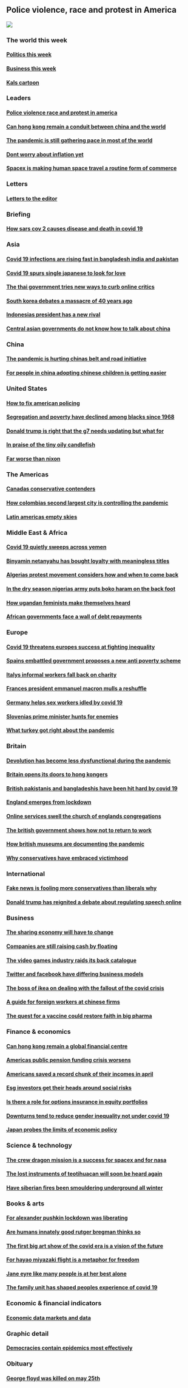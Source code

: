 ## Police violence, race and protest in America
![](./cover.jpg)
### The world this week
#### [Politics this week](./The%20world%20this%20week/politics-this-week.md)
#### [Business this week](./The%20world%20this%20week/business-this-week.md)
#### [Kals cartoon](./The%20world%20this%20week/kals-cartoon.md)
### Leaders
#### [Police violence race and protest in america](./Leaders/police-violence-race-and-protest-in-america.md)
#### [Can hong kong remain a conduit between china and the world](./Leaders/can-hong-kong-remain-a-conduit-between-china-and-the-world.md)
#### [The pandemic is still gathering pace in most of the world](./Leaders/the-pandemic-is-still-gathering-pace-in-most-of-the-world.md)
#### [Dont worry about inflation yet](./Leaders/dont-worry-about-inflation-yet.md)
#### [Spacex is making human space travel a routine form of commerce](./Leaders/spacex-is-making-human-space-travel-a-routine-form-of-commerce.md)
### Letters
#### [Letters to the editor](./Letters/letters-to-the-editor.md)
### Briefing
#### [How sars cov 2 causes disease and death in covid 19](./Briefing/how-sars-cov-2-causes-disease-and-death-in-covid-19.md)
### Asia
#### [Covid 19 infections are rising fast in bangladesh india and pakistan](./Asia/covid-19-infections-are-rising-fast-in-bangladesh-india-and-pakistan.md)
#### [Covid 19 spurs single japanese to look for love](./Asia/covid-19-spurs-single-japanese-to-look-for-love.md)
#### [The thai government tries new ways to curb online critics](./Asia/the-thai-government-tries-new-ways-to-curb-online-critics.md)
#### [South korea debates a massacre of 40 years ago](./Asia/south-korea-debates-a-massacre-of-40-years-ago.md)
#### [Indonesias president has a new rival](./Asia/indonesias-president-has-a-new-rival.md)
#### [Central asian governments do not know how to talk about china](./Asia/central-asian-governments-do-not-know-how-to-talk-about-china.md)
### China
#### [The pandemic is hurting chinas belt and road initiative](./China/the-pandemic-is-hurting-chinas-belt-and-road-initiative.md)
#### [For people in china adopting chinese children is getting easier](./China/for-people-in-china-adopting-chinese-children-is-getting-easier.md)
### United States
#### [How to fix american policing](./United%20States/how-to-fix-american-policing.md)
#### [Segregation and poverty have declined among blacks since 1968](./United%20States/segregation-and-poverty-have-declined-among-blacks-since-1968.md)
#### [Donald trump is right that the g7 needs updating but what for](./United%20States/donald-trump-is-right-that-the-g7-needs-updating-but-what-for.md)
#### [In praise of the tiny oily candlefish](./United%20States/in-praise-of-the-tiny-oily-candlefish.md)
#### [Far worse than nixon](./United%20States/far-worse-than-nixon.md)
### The Americas
#### [Canadas conservative contenders](./The%20Americas/canadas-conservative-contenders.md)
#### [How colombias second largest city is controlling the pandemic](./The%20Americas/how-colombias-second-largest-city-is-controlling-the-pandemic.md)
#### [Latin americas empty skies](./The%20Americas/latin-americas-empty-skies.md)
### Middle East & Africa
#### [Covid 19 quietly sweeps across yemen](./Middle%20East%20&%20Africa/covid-19-quietly-sweeps-across-yemen.md)
#### [Binyamin netanyahu has bought loyalty with meaningless titles](./Middle%20East%20&%20Africa/binyamin-netanyahu-has-bought-loyalty-with-meaningless-titles.md)
#### [Algerias protest movement considers how and when to come back](./Middle%20East%20&%20Africa/algerias-protest-movement-considers-how-and-when-to-come-back.md)
#### [In the dry season nigerias army puts boko haram on the back foot](./Middle%20East%20&%20Africa/in-the-dry-season-nigerias-army-puts-boko-haram-on-the-back-foot.md)
#### [How ugandan feminists make themselves heard](./Middle%20East%20&%20Africa/how-ugandan-feminists-make-themselves-heard.md)
#### [African governments face a wall of debt repayments](./Middle%20East%20&%20Africa/african-governments-face-a-wall-of-debt-repayments.md)
### Europe
#### [Covid 19 threatens europes success at fighting inequality](./Europe/covid-19-threatens-europes-success-at-fighting-inequality.md)
#### [Spains embattled government proposes a new anti poverty scheme](./Europe/spains-embattled-government-proposes-a-new-anti-poverty-scheme.md)
#### [Italys informal workers fall back on charity](./Europe/italys-informal-workers-fall-back-on-charity.md)
#### [Frances president emmanuel macron mulls a reshuffle](./Europe/frances-president-emmanuel-macron-mulls-a-reshuffle.md)
#### [Germany helps sex workers idled by covid 19](./Europe/germany-helps-sex-workers-idled-by-covid-19.md)
#### [Slovenias prime minister hunts for enemies](./Europe/slovenias-prime-minister-hunts-for-enemies.md)
#### [What turkey got right about the pandemic](./Europe/what-turkey-got-right-about-the-pandemic.md)
### Britain
#### [Devolution has become less dysfunctional during the pandemic](./Britain/devolution-has-become-less-dysfunctional-during-the-pandemic.md)
#### [Britain opens its doors to hong kongers](./Britain/britain-opens-its-doors-to-hong-kongers.md)
#### [British pakistanis and bangladeshis have been hit hard by covid 19](./Britain/british-pakistanis-and-bangladeshis-have-been-hit-hard-by-covid-19.md)
#### [England emerges from lockdown](./Britain/england-emerges-from-lockdown.md)
#### [Online services swell the church of englands congregations](./Britain/online-services-swell-the-church-of-englands-congregations.md)
#### [The british government shows how not to return to work](./Britain/the-british-government-shows-how-not-to-return-to-work.md)
#### [How british museums are documenting the pandemic](./Britain/how-british-museums-are-documenting-the-pandemic.md)
#### [Why conservatives have embraced victimhood](./Britain/why-conservatives-have-embraced-victimhood.md)
### International
#### [Fake news is fooling more conservatives than liberals why](./International/fake-news-is-fooling-more-conservatives-than-liberals-why.md)
#### [Donald trump has reignited a debate about regulating speech online](./International/donald-trump-has-reignited-a-debate-about-regulating-speech-online.md)
### Business
#### [The sharing economy will have to change](./Business/the-sharing-economy-will-have-to-change.md)
#### [Companies are still raising cash by floating](./Business/companies-are-still-raising-cash-by-floating.md)
#### [The video games industry raids its back catalogue](./Business/the-video-games-industry-raids-its-back-catalogue.md)
#### [Twitter and facebook have differing business models](./Business/twitter-and-facebook-have-differing-business-models.md)
#### [The boss of ikea on dealing with the fallout of the covid crisis](./Business/the-boss-of-ikea-on-dealing-with-the-fallout-of-the-covid-crisis.md)
#### [A guide for foreign workers at chinese firms](./Business/a-guide-for-foreign-workers-at-chinese-firms.md)
#### [The quest for a vaccine could restore faith in big pharma](./Business/the-quest-for-a-vaccine-could-restore-faith-in-big-pharma.md)
### Finance & economics
#### [Can hong kong remain a global financial centre](./Finance%20&%20economics/can-hong-kong-remain-a-global-financial-centre.md)
#### [Americas public pension funding crisis worsens](./Finance%20&%20economics/americas-public-pension-funding-crisis-worsens.md)
#### [Americans saved a record chunk of their incomes in april](./Finance%20&%20economics/americans-saved-a-record-chunk-of-their-incomes-in-april.md)
#### [Esg investors get their heads around social risks](./Finance%20&%20economics/esg-investors-get-their-heads-around-social-risks.md)
#### [Is there a role for options insurance in equity portfolios](./Finance%20&%20economics/is-there-a-role-for-options-insurance-in-equity-portfolios.md)
#### [Downturns tend to reduce gender inequality not under covid 19](./Finance%20&%20economics/downturns-tend-to-reduce-gender-inequality-not-under-covid-19.md)
#### [Japan probes the limits of economic policy](./Finance%20&%20economics/japan-probes-the-limits-of-economic-policy.md)
### Science & technology
#### [The crew dragon mission is a success for spacex and for nasa](./Science%20&%20technology/the-crew-dragon-mission-is-a-success-for-spacex-and-for-nasa.md)
#### [The lost instruments of teotihuacan will soon be heard again](./Science%20&%20technology/the-lost-instruments-of-teotihuacan-will-soon-be-heard-again.md)
#### [Have siberian fires been smouldering underground all winter](./Science%20&%20technology/have-siberian-fires-been-smouldering-underground-all-winter.md)
### Books & arts
#### [For alexander pushkin lockdown was liberating](./Books%20&%20arts/for-alexander-pushkin-lockdown-was-liberating.md)
#### [Are humans innately good rutger bregman thinks so](./Books%20&%20arts/are-humans-innately-good-rutger-bregman-thinks-so.md)
#### [The first big art show of the covid era is a vision of the future](./Books%20&%20arts/the-first-big-art-show-of-the-covid-era-is-a-vision-of-the-future.md)
#### [For hayao miyazaki flight is a metaphor for freedom](./Books%20&%20arts/for-hayao-miyazaki-flight-is-a-metaphor-for-freedom.md)
#### [Jane eyre like many people is at her best alone](./Books%20&%20arts/jane-eyre-like-many-people-is-at-her-best-alone.md)
#### [The family unit has shaped peoples experience of covid 19](./Books%20&%20arts/the-family-unit-has-shaped-peoples-experience-of-covid-19.md)
### Economic & financial indicators
#### [Economic data markets and data](./Economic%20&%20financial%20indicators/economic-data-markets-and-data.md)
### Graphic detail
#### [Democracies contain epidemics most effectively](./Graphic%20detail/democracies-contain-epidemics-most-effectively.md)
### Obituary
#### [George floyd was killed on may 25th](./Obituary/george-floyd-was-killed-on-may-25th.md)
